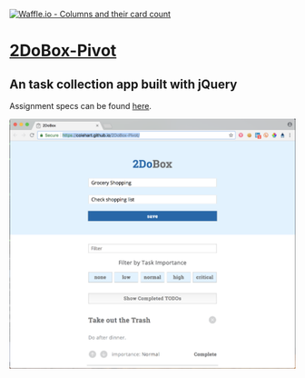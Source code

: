 [![Waffle.io - Columns and their card count](https://badge.waffle.io/colehart/2DoBox-Pivot.svg?columns=all)](https://waffle.io/colehart/2DoBox-Pivot)
# [2DoBox-Pivot](http://frontend.turing.io/projects/2DoBox-Pivot-Mod1.html)
## An task collection app built with jQuery

Assignment specs can be found [here](http://frontend.turing.io/projects/2DoBox-Pivot-Mod1.html).

![Alt text](images/2DoScreenshot.png "Screenshot")